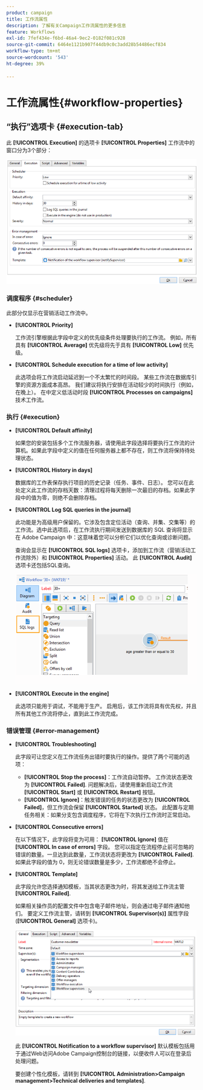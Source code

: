 ```yaml
---
product: campaign
title: 工作流属性
description: 了解有关Campaign工作流属性的更多信息
feature: Workflows
exl-id: 7fef434e-f6bd-46a4-9ec2-0182f081c928
source-git-commit: 6464e1121b907f44db9c0c3add28b54486ecf834
workflow-type: tm+mt
source-wordcount: '543'
ht-degree: 39%

---
```


# 工作流属性{#workflow-properties}



## “执行”选项卡 {#execution-tab}

此 **[!UICONTROL Execution]** 的选项卡 **[!UICONTROL Properties]** 工作流中的窗口分为3个部分：

![](assets/wf_execution_tab.png)

### 调度程序 {#scheduler}

此部分仅显示在营销活动工作流中。

* **[!UICONTROL Priority]**

   工作流引擎根据此字段中定义的优先级条件处理要执行的工作流。 例如，所有具有 **[!UICONTROL Average]** 优先级将先于具有 **[!UICONTROL Low]** 优先级。

* **[!UICONTROL Schedule execution for a time of low activity]**

   此选项会将工作流启动延迟到一个不太繁忙的时间段。 某些工作流在数据库引擎的资源方面成本高昂。 我们建议将执行安排在活动较少的时间执行（例如，在晚上）。 在中定义低活动时段 **[!UICONTROL Processes on campaigns]** 技术工作流。

### 执行 {#execution}

* **[!UICONTROL Default affinity]**

   如果您的安装包括多个工作流服务器，请使用此字段选择将要执行工作流的计算机。如果此字段中定义的值在任何服务器上都不存在，则工作流将保持待处理状态。

* **[!UICONTROL History in days]**

   数据库的工作表保存执行项目的历史记录（任务、事件、日志）。 您可以在此处定义此工作流的存档天数：清理过程将每天删除一次最旧的存档。如果此字段中的值为零，则绝不会删除存档。

* **[!UICONTROL Log SQL queries in the journal]**

   此功能是为高级用户保留的。它涉及包含定位活动（查询、并集、交集等）的工作流。选中此选项后，在工作流执行期间发送到数据库的 SQL 查询将显示在 Adobe Campaign 中：这意味着您可以分析它们以优化查询或诊断问题。

   查询会显示在 **[!UICONTROL SQL logs]** 选项卡，添加到工作流（营销活动工作流除外）和 **[!UICONTROL Properties]** 活动。 此 **[!UICONTROL Audit]** 选项卡还包括SQL查询。

   ![](assets/wf_tab_log_sql.png)

* **[!UICONTROL Execute in the engine]**

   此选项只能用于调试，不能用于生产。 启用后，该工作流将具有优先权，并且所有其他工作流将停止，直到此工作流完成。

### 错误管理 {#error-management}

* **[!UICONTROL Troubleshooting]**

   此字段可让您定义在工作流任务出错时要执行的操作。提供了两个可能的选项：

   * **[!UICONTROL Stop the process]**：工作流自动暂停。 工作流状态更改为 **[!UICONTROL Failed]**. 问题解决后，请使用重新启动工作流 **[!UICONTROL Start]** 或 **[!UICONTROL Restart]** 按钮。
   * **[!UICONTROL Ignore]**：触发错误的任务的状态更改为 **[!UICONTROL Failed]**，但工作流会保留 **[!UICONTROL Started]** 状态。 此配置与定期任务相关：如果分支包含调度程序，它将在下次执行工作流时正常启动。

* **[!UICONTROL Consecutive errors]**

   在以下情况下，此字段将变为可用： **[!UICONTROL Ignore]** 值在 **[!UICONTROL In case of errors]** 字段。 您可以指定在流程停止前可忽略的错误的数量。一旦达到此数量，工作流状态将更改为 **[!UICONTROL Failed]**. 如果此字段的值为 0，则无论错误数量是多少，工作流都绝不会停止。

* **[!UICONTROL Template]**

   此字段允许您选择通知模板，当其状态更改为时，将其发送给工作流主管 **[!UICONTROL Failed]**.

   如果相关操作员的配置文件中包含电子邮件地址，则会通过电子邮件通知他们。 要定义工作流主管，请转到 **[!UICONTROL Supervisor(s)]** 属性字段(**[!UICONTROL General]** 选项卡)。

   ![](assets/wf-properties_select-supervisors.png)

   此 **[!UICONTROL Notification to a workflow supervisor]** 默认模板包括用于通过Web访问Adobe Campaign控制台的链接，以便收件人可以在登录后处理问题。

   要创建个性化模板，请转到 **[!UICONTROL Administration>Campaign management>Technical deliveries and templates]**.
